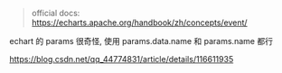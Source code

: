 > official docs:  https://echarts.apache.org/handbook/zh/concepts/event/

echart 的 params 很奇怪, 使用 params.data.name 和 params.name 都行

https://blog.csdn.net/qq_44774831/article/details/116611935

